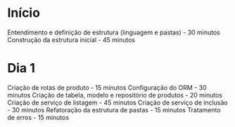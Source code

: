 # Início
Entendimento e definição de estrutura (linguagem e pastas) - 30 minutos
Construção da estrutura inicial - 45 minutos

# Dia 1
Criação de rotas de produto - 15 minutos
Configuração do ORM - 30 minutos
Criação de tabela, modelo e repositório de produtos - 20 minutos
Criação de serviço de listagem - 45 minutos
Criação de serviço de inclusão - 30 minutos
Refatoração da estrutura de pastas - 15 minutos
Tratamento de erros - 15 minutos
